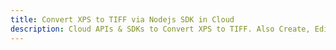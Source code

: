 ---title: Convert XPS to TIFF via Nodejs SDK in Clouddescription: Cloud APIs & SDKs to Convert XPS to TIFF. Also Create, Edit & Render Microsoft Word & OpenOffice documents in the Cloud.---